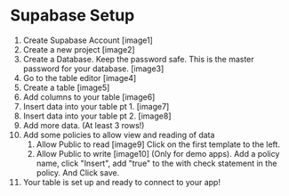 # Supabase Setup

1. Create Supabase Account [image1]
2. Create a new project [image2]
3. Create a Database. Keep the password safe. This is the master password for your database. [image3]
4. Go to the table editor [image4]
5. Create a table [image5]
6. Add columns to your table [image6]
7. Insert data into your table pt 1. [image7]
8. Insert data into your table pt 2. [image8]
9. Add more data. (At least 3 rows!)
10. Add some policies to allow view and reading of data
    1. Allow Public to read [image9] Click on the first template to the left.
    2. Allow Public to write [image10] (Only for demo apps). Add a policy name, click "Insert", add "true" to the with check statement in the policy. And Click save.
11. Your table is set up and ready to connect to your app!
